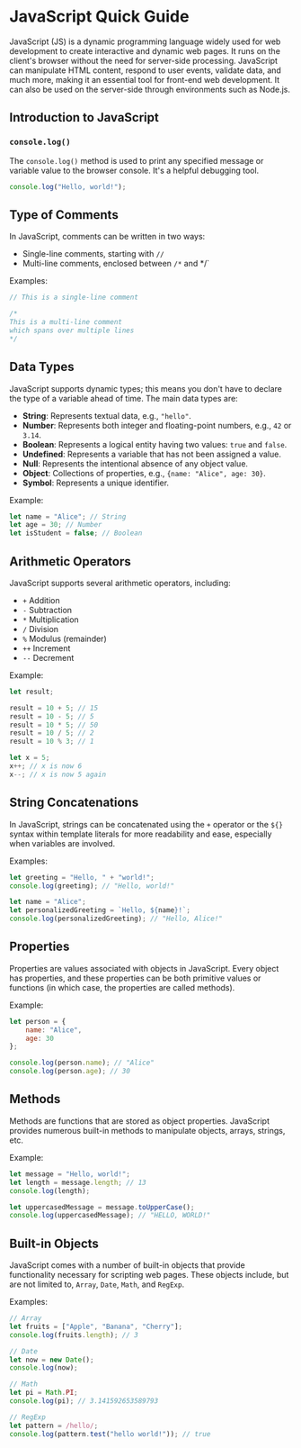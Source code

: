 # JavaScript Quick Guide

JavaScript (JS) is a dynamic programming language widely used for web development to create interactive and dynamic web pages. It runs on the client's browser without the need for server-side processing. JavaScript can manipulate HTML content, respond to user events, validate data, and much more, making it an essential tool for front-end web development. It can also be used on the server-side through environments such as Node.js.

## Introduction to JavaScript

### `console.log()`

The `console.log()` method is used to print any specified message or variable value to the browser console. It's a helpful debugging tool.

```javascript
console.log("Hello, world!");
```

## Type of Comments

In JavaScript, comments can be written in two ways:

- Single-line comments, starting with `//`
- Multi-line comments, enclosed between `/*` and */`

Examples:
```javascript
// This is a single-line comment

/*
This is a multi-line comment
which spans over multiple lines
*/
```

## Data Types

JavaScript supports dynamic types; this means you don't have to declare the type of a variable ahead of time. The main data types are:

- **String**: Represents textual data, e.g., `"hello"`.
- **Number**: Represents both integer and floating-point numbers, e.g., `42` or `3.14`.
- **Boolean**: Represents a logical entity having two values: `true` and `false`.
- **Undefined**: Represents a variable that has not been assigned a value.
- **Null**: Represents the intentional absence of any object value.
- **Object**: Collections of properties, e.g., `{name: "Alice", age: 30}`.
- **Symbol**: Represents a unique identifier.

Example:
```javascript
let name = "Alice"; // String
let age = 30; // Number
let isStudent = false; // Boolean
```

## Arithmetic Operators

JavaScript supports several arithmetic operators, including:

- `+` Addition
- `-` Subtraction
- `*` Multiplication
- `/` Division
- `%` Modulus (remainder)
- `++` Increment
- `--` Decrement

Example:
```javascript
let result;

result = 10 + 5; // 15
result = 10 - 5; // 5
result = 10 * 5; // 50
result = 10 / 5; // 2
result = 10 % 3; // 1

let x = 5;
x++; // x is now 6
x--; // x is now 5 again
```

## String Concatenations

In JavaScript, strings can be concatenated using the `+` operator or the `${}` syntax within template literals for more readability and ease, especially when variables are involved.

Examples:
```javascript
let greeting = "Hello, " + "world!";
console.log(greeting); // "Hello, world!"

let name = "Alice";
let personalizedGreeting = `Hello, ${name}!`;
console.log(personalizedGreeting); // "Hello, Alice!"
```

## Properties

Properties are values associated with objects in JavaScript. Every object has properties, and these properties can be both primitive values or functions (in which case, the properties are called methods).

Example:
```javascript
let person = {
    name: "Alice",
    age: 30
};

console.log(person.name); // "Alice"
console.log(person.age); // 30
```

## Methods

Methods are functions that are stored as object properties. JavaScript provides numerous built-in methods to manipulate objects, arrays, strings, etc.

Example:
```javascript
let message = "Hello, world!";
let length = message.length; // 13
console.log(length);

let uppercasedMessage = message.toUpperCase();
console.log(uppercasedMessage); // "HELLO, WORLD!"
```

## Built-in Objects

JavaScript comes with a number of built-in objects that provide functionality necessary for scripting web pages. These objects include, but are not limited to, `Array`, `Date`, `Math`, and `RegExp`.

Examples:
```javascript
// Array
let fruits = ["Apple", "Banana", "Cherry"];
console.log(fruits.length); // 3

// Date
let now = new Date();
console.log(now);

// Math
let pi = Math.PI;
console.log(pi); // 3.141592653589793

// RegExp
let pattern = /hello/;
console.log(pattern.test("hello world!")); // true
```